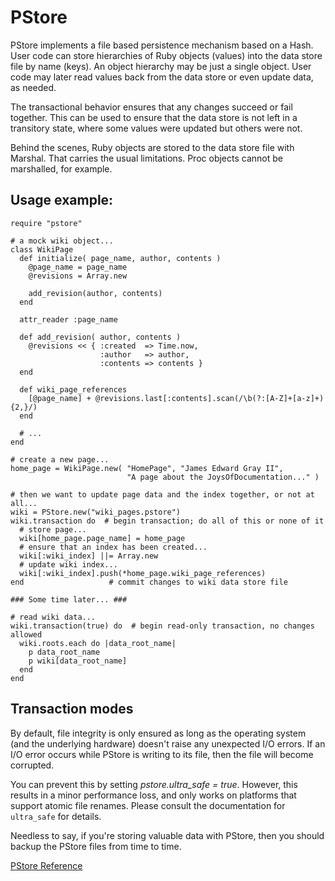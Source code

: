 # PStore

PStore implements a file based persistence mechanism based on a Hash.  User
code can store hierarchies of Ruby objects (values) into the data store file
by name (keys).  An object hierarchy may be just a single object.  User code
may later read values back from the data store or even update data, as needed.

The transactional behavior ensures that any changes succeed or fail together.
This can be used to ensure that the data store is not left in a transitory
state, where some values were updated but others were not.

Behind the scenes, Ruby objects are stored to the data store file with
Marshal.  That carries the usual limitations.  Proc objects cannot be
marshalled, for example.

## Usage example:

    require "pstore"

    # a mock wiki object...
    class WikiPage
      def initialize( page_name, author, contents )
        @page_name = page_name
        @revisions = Array.new

        add_revision(author, contents)
      end

      attr_reader :page_name

      def add_revision( author, contents )
        @revisions << { :created  => Time.now,
                        :author   => author,
                        :contents => contents }
      end

      def wiki_page_references
        [@page_name] + @revisions.last[:contents].scan(/\b(?:[A-Z]+[a-z]+){2,}/)
      end

      # ...
    end

    # create a new page...
    home_page = WikiPage.new( "HomePage", "James Edward Gray II",
                              "A page about the JoysOfDocumentation..." )

    # then we want to update page data and the index together, or not at all...
    wiki = PStore.new("wiki_pages.pstore")
    wiki.transaction do  # begin transaction; do all of this or none of it
      # store page...
      wiki[home_page.page_name] = home_page
      # ensure that an index has been created...
      wiki[:wiki_index] ||= Array.new
      # update wiki index...
      wiki[:wiki_index].push(*home_page.wiki_page_references)
    end                   # commit changes to wiki data store file

    ### Some time later... ###

    # read wiki data...
    wiki.transaction(true) do  # begin read-only transaction, no changes allowed
      wiki.roots.each do |data_root_name|
        p data_root_name
        p wiki[data_root_name]
      end
    end

## Transaction modes

By default, file integrity is only ensured as long as the operating system
(and the underlying hardware) doesn't raise any unexpected I/O errors. If an
I/O error occurs while PStore is writing to its file, then the file will
become corrupted.

You can prevent this by setting *pstore.ultra_safe = true*. However, this
results in a minor performance loss, and only works on platforms that support
atomic file renames. Please consult the documentation for `ultra_safe` for
details.

Needless to say, if you're storing valuable data with PStore, then you should
backup the PStore files from time to time.

[PStore Reference](https://ruby-doc.org/stdlib-2.5.0/libdoc/pstore/rdoc/PStore.html)